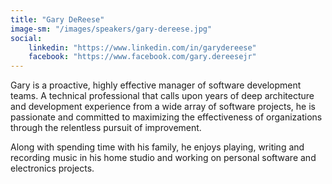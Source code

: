 ```yaml
---
title: "Gary DeReese"
image-sm: "/images/speakers/gary-dereese.jpg"
social:
    linkedin: "https://www.linkedin.com/in/garydereese"
    facebook: "https://www.facebook.com/gary.dereesejr"    
---
```

Gary is a proactive, highly effective manager of software development teams. 
A technical professional that calls upon years of deep architecture and development 
experience from a wide array of software projects, he is passionate and committed 
to maximizing the effectiveness of organizations through the relentless 
pursuit of improvement.

Along with spending time with his family, he enjoys playing, writing and 
recording music in his home studio and working on personal software and 
electronics projects.
